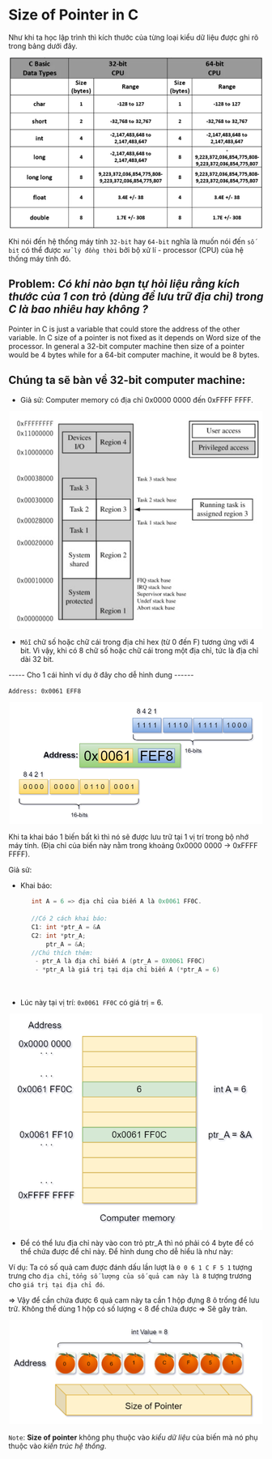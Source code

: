 # Size of Pointer in C

Như khi ta học lập trình thì kích thước của từng loại kiểu dữ liệu được ghi rõ trong bảng dưới đây.
<p align="center">
    <img src="./Images/value_structure.jpg" width="500px" alt="">
</p>

Khi nói đến hệ thống máy tính `32-bit` hay `64-bit` nghĩa là muốn nói đến `số bit` có thể được `xử lý đồng thời` bởi bộ xử lí - processor (CPU) của hệ thống máy tính đó.

## **Problem:** *Có khi nào bạn tự hỏi liệu rằng kích thước của 1 con trỏ (dùng để lưu trữ địa chỉ) trong C là bao nhiêu hay không ?* 

Pointer in C is just a variable that could store the address of the other variable. In C size of a pointer is not fixed as it depends on Word size of the processor. In general a 32-bit computer machine then size of a pointer would be 4 bytes while for a 64-bit computer machine, it would be 8 bytes.

## Chúng ta sẽ bàn về 32-bit computer machine:

- Giả sử: Computer memory có địa chỉ 0x0000 0000 đến 0xFFFF FFFF.
<p align="center">
    <img src="./Images/memory_image.png" width="500px" alt="">
</p>

-  `Mỗi` chữ số hoặc chữ cái trong địa chỉ hex (từ 0 đến F) tương ứng với 4 bit. Vì vậy, khi có 8 chữ số hoặc chữ cái trong một địa chỉ, tức là  địa chỉ dài 32 bit.

----- Cho 1 cái hình ví dụ ở đây cho dễ hình dung ------

`Address: 0x0061 EFF8`
<p align="center">
    <img src="./Images/Image_1.png" width="500px" alt="">
</p>


Khi ta khai báo 1 biến bất kì thì nó sẽ được lưu trữ tại 1 vị trí trong bộ nhớ máy tính. (Địa chỉ của biến này nằm trong khoảng 0x0000 0000 -> 0xFFFF FFFF).

Giả sử: 
- Khai báo:
  ~~~cpp
     int A = 6 => địa chỉ của biến A là 0x0061 FF0C.

     //Có 2 cách khai báo:
     C1: int *ptr_A = &A
     C2: int *ptr_A;
         ptr_A = &A;
     //Chú thích thêm:
      - ptr_A là địa chỉ biến A (ptr_A = 0X0061 FF0C)
      - *ptr_A là giá trị tại dịa chỉ biến A (*ptr_A = 6)
               
     
  ~~~
- Lúc này tại vị trí: `0x0061 FF0C` có giá trị = 6.
<p align="center">
    <img src="./Images/Image_2.png" width="500px" alt="">
</p>


- Để có thể lưu địa chỉ này vào con trỏ ptr_A thì nó phải có 4 byte để có thể chứa được để chỉ này.
Để hình dung cho dễ hiểu là như này:

Ví dụ: Ta có số quả cam được đánh dấu lần lượt là `0 0 6 1 C F 5 1` tượng trưng cho `địa chỉ`, `tổng số lượng của số quả cam này là 8` tượng trương cho `giá trị tại địa chỉ đó`.

=> Vậy để cần chứa được 6 quả cam này ta cần 1 hộp đựng 8 ô trống để lưu trữ. Không thể dùng 1 hộp có số lượng < 8 để chứa được => Sẽ gây tràn.

<p align="center">
    <img src="./Images/Image_orange.png" width="500px" alt="">
</p>

`Note`: **Size of pointer** không phụ thuộc vào *kiểu dữ liệu* của biến mà nó phụ thuộc vào *kiến trúc hệ thống*.
